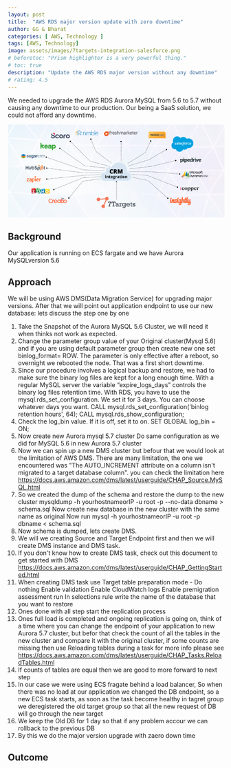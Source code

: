 ```yaml
---
layout: post
title:  "AWS RDS major version update with zero downtime"
author: GG & Bharat
categories: [ AWS, Technology ]
tags: [AWS, Technology]
image: assets/images/7targets-integration-salesforce.png
# beforetoc: "Prism highlighter is a very powerful thing."
# toc: true
description: "Update the AWS RDS major version without any dowmtime"
# rating: 4.5
---
```


We needed to upgrade the AWS RDS Aurora MySQL from 5.6 to 5.7 without causing any downtime to our production. Our being a SaaS solution, we could not afford any downtime.  

![image](../assets/images/7targets-all-integrations.png)

## Background
Our application is running on ECS fargate and we have Aurora MySQLversion 5.6

## Approach
We will be using AWS DMS(Data Migration Service) for upgrading major versions. After that we will point out application endpoint to use our new database:
lets discuss the step one by one
1. Take the Snapshot of the Aurora MySQL 5.6 Cluster, we will need it when thinks not work as expected.
2. Change the parameter group value of your Original cluster(Mysql 5.6) and if you are using default parameter group then create new one
   set binlog_format= ROW. The parameter is only effective after a reboot, so overnight we rebooted the node. That was a first short downtime.
3. Since our procedure involves a logical backup and restore, we had to make sure the binary log files are kept for a long enough time. With a regular MySQL server the variable “expire_logs_days” controls the binary log files retention time. With RDS, you have to use the mysql.rds_set_configuration. We set it for 3 days. You can choose whatever days you want.
  CALL mysql.rds_set_configuration('binlog retention hours', 64);
  CALL mysql.rds_show_configuration;
4. Check the log_bin value. If it is off, set it to on. 
   SET GLOBAL log_bin = ON;
5. Now create new Aurora mysql 5.7 cluster Do same configuration as we did for MySQL 5.6 in new Aurora 5.7 cluster
6. Now we can spin up a new DMS cluster but befour that we would look at the limitation of AWS DMS. There are many limitation, the one we encountered was "The AUTO_INCREMENT attribute on a column isn't migrated to a target database column". you can check the limitation here https://docs.aws.amazon.com/dms/latest/userguide/CHAP_Source.MySQL.html
7. So we created the dump of the schema  and restore the dump to the new cluster
   mysqldump -h yourhostnameorIP -u root -p --no-data dbname > schema.sql
   Now create new database in the new cluster with the same name as original
   Now run mysql -h yourhostnameorIP -u root -p  dbname < schema.sql
8. Now schema is dumped, lets create DMS.
9. We will we creating Source and Target Endpoint first and then we will create DMS instance and DMS task.
10. If you don't know how to create DMS task, check out this document to get started with DMS https://docs.aws.amazon.com/dms/latest/userguide/CHAP_GettingStarted.html
11. When creating DMS task use 
    Target table preparation mode - Do nothing
    Enable validation
    Enable CloudWatch logs
    Enable premigration assessment run
    In selections rule write the name of the database that you want to restore
12. Ones done with all step start the replication process
13. Ones full load is completed and ongoing replication is going on, think of a time where you can change the endpoint of your application to new Aurora 5.7 cluster, but befor that check the count of all the tables in the new cluster and compare it with the original cluster, if some counts are missing then use Reloading tables during a task for more info please see https://docs.aws.amazon.com/dms/latest/userguide/CHAP_Tasks.ReloadTables.html
14. If counts of tables are equal then we are good to more forward to next step
15. In our case we were using ECS fragate behind a load balancer, So when there was no load at our application we changed the DB endpoint, so a new ECS task starts, as soon as the task become healthy in tagret group we deregistered the old target group so that all the new request of DB will go through the new target
16. We keep the Old DB for 1 day so that if any problem accour we can rollback to the previous DB 
17. By this we do the major version upgrade with zaero down time

## Outcome

